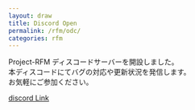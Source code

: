 ```yaml
---
layout: draw
title: Discord Open
permalink: /rfm/odc/
categories: rfm
---
```


Project-RFM ディスコードサーバーを開設しました。   
本ディスコードにてバグの対応や更新状況を発信します。     
お気軽にご参加ください。    

[discord Link](https://discord.gg/u83RTRm)<br/>
